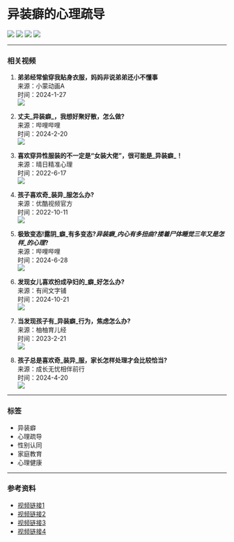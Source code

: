 # 异装癖的心理疏导

![](https://psstatic.cdn.bcebos.com/basics/wise_global/searchbox/1_1726315824000.png)
![](https://psstatic.cdn.bcebos.com/basics/wise_global/searchbox/3_1726311380000.png)
![](https://psstatic.cdn.bcebos.com/basics/wise_global/searchbox/2_1726310931000.png)
![](https://psstatic.cdn.bcebos.com/basics/wise_global/searchbox/1_1726315824000.png)

---

### 相关视频

1. **弟弟经常偷穿我贴身衣服，妈妈非说弟弟还小不懂事**  
   来源：小蒙动画A  
   时间：2024-1-27  
   ![](https://t13.baidu.com/it/u=300691680,2614535744&fm=225&app=113&size=f585,329&n=0&f=JPEG&fmt=auto?s=6722A4E346613CBFE0BD3C9603001082&sec=1740675600&t=030d3768af6076052a8b6804d5e7f9ca)

2. **丈夫_异装癖_，我想好聚好散，怎么做?**  
   来源：哔哩哔哩  
   时间：2024-2-20  
   ![](https://t13.baidu.com/it/u=955983198,2505840139&fm=220&app=103&size=f462,261&n=0&f=JPEG&fmt=auto?sec=1740675600&t=f06724a405e5cd65610f6ca26e45ac9c)

3. **喜欢穿异性服装的不一定是“女装大佬”，很可能是_异装癖_！**  
   来源：晴日精准心理  
   时间：2022-6-17  
   ![](https://t13.baidu.com/it/u=3306886006,774005787&fm=225&app=113&size=f585,329&n=0&f=JPEG&fmt=auto?s=6EE0BD461AA5C6CC44B0A05F03004093&sec=1740675600&t=4f54cc6330e336ef308a1a558ee607d2)

4. **孩子喜欢奇_装异_服怎么办?**  
   来源：优酷视频官方  
   时间：2022-10-11  
   ![](https://t13.baidu.com/it/u=550564104,2481737701&fm=220&app=103&size=f585,329&n=0&f=JPEG&fmt=auto?sec=1740675600&t=a1613db0e0f2299d8fe032030080e093)

5. **极致变态!露阴_癖_有多变态?_异装癖_内心有多扭曲?搂着尸体睡觉三年又是怎样_的心理_?**  
   来源：哔哩哔哩  
   时间：2024-6-28  
   ![](https://t13.baidu.com/it/u=113571222,2649400236&fm=220&app=103&size=f462,261&n=0&f=JPEG&fmt=auto?sec=1740675600&t=03451fc98c33db07f76f3e4a1939841f)

6. **发现女儿喜欢扮成孕妇的_癖_好怎么办?**  
   来源：有间文字铺  
   时间：2024-10-21  
   ![](https://t15.baidu.com/it/u=99057959,3286190584&fm=225&app=113&size=f462,261&n=0&f=JPEG&fmt=auto?s=0BC5336207ACACEC1F59CC110000A0C3&sec=1740675600&t=9b31b7e5ea16fa52d5dea03679b29b35)

7. **当发现孩子有_异装癖_行为，焦虑怎么办?**  
   来源：柚柚育儿经  
   时间：2023-2-21  
   ![](https://t14.baidu.com/it/u=2174024678,232535761&fm=225&app=113&size=f585,784&n=0&f=JPEG&fmt=auto?s=2BE0FB0687CA28EE186D8C09030060C7&sec=1740675600&t=1f8b3c0ddd97615ebaf01717188e82f8)

8. **孩子总是喜欢奇_装异_服，家长怎样处理才会比较恰当?**  
   来源：成长无忧相伴前行  
   时间：2024-4-20  
   ![](https://t13.baidu.com/it/u=2054704014,4105295224&fm=225&app=113&size=f585,329&n=0&f=JPEG&fmt=auto?s=64C5F706C8980FE91C8FA7770300406B&sec=1740675600&t=933be3a6a76fb3f4f71a42ce563ef6db)

---

### 标签

- 异装癖
- 心理疏导
- 性别认同
- 家庭教育
- 心理健康

--- 

### 参考资料

- [视频链接1](https://haokan.baidu.com/v?pd=wisenatural&vid=16369137980717583850)
- [视频链接2](https://www.bilibili.com/video/BV1Su4m1w7uP)
- [视频链接3](https://www.bilibili.com/video/BV1pw4m1e7Qj)
- [视频链接4](https://www.bilibili.com/video/BV1Yh4y1b7pF)